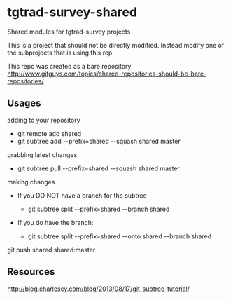 tgtrad-survey-shared
====================

Shared modules for tgtrad-survey projects

This is a project that should not be directly modified.  Instead modify one of the subprojects that is using this rep.

This repo was created as a bare repository
http://www.gitguys.com/topics/shared-repositories-should-be-bare-repositories/

Usages
---

adding to your repository
 - git remote add shared <repo url> 
 - git subtree add --prefix=shared --squash shared master
 
grabbing latest changes
 - git subtree pull --prefix=shared --squash shared master

making changes
 - If you DO NOT have a branch for the subtree
   - git subtree split --prefix=shared --branch shared

 - If you do have the branch:
    - git subtree split --prefix=shared --onto shared --branch shared

 git push shared shared:master


Resources
---
http://blog.charlescy.com/blog/2013/08/17/git-subtree-tutorial/


